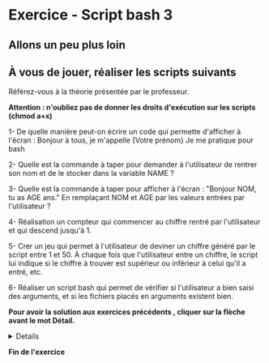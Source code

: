 ﻿# Exercice  - Script bash 3  

## Allons un peu plus loin
## À vous de jouer, réaliser les scripts suivants

Référez-vous à la théorie présentée par le professeur.

**Attention : n'oubliez pas de donner les droits d'exécution sur les scripts 
(chmod a+x)**

1- De quelle manière peut-on écrire un code qui permette d'afficher à l'écran :
    Bonjour à tous, je m'appelle {Votre prénom}
    Je me pratique pour bash

2- Quelle est la commande à taper pour demander à l'utilisateur de rentrer son nom et de le stocker dans la variable NAME ?

3- Quelle est la commande à taper pour afficher à l'écran : 
    "Bonjour NOM, tu as AGE ans." 
    En remplaçant NOM et AGE par les valeurs entrées par l'utilisateur ?

4- Réalisation un compteur  qui commencer au chiffre rentré par l'utilisateur et qui descend jusqu'à 1.

5- Crer un jeu qui permet à l'utilisateur de deviner un chiffre généré par le script entre 1 et 50. À chaque fois que l'utilisateur entre un chiffre, le script lui indique si le chiffre à trouver est supérieur ou inférieur à celui qu'il a entré, etc.

6- Réaliser un script bash qui permet de vérifier si l'utilisateur a bien saisi des arguments, et si les fichiers placés en arguments existent bien.


**Pour avoir la solution aux exercices précédents , cliquer sur la flèche avant le mot Détail.**
<details>

1- De quelle manière peut-on écrire un code qui permette d'afficher à l'écran :

```bash
#!/bin/bash
echo "Bonjour à tous, je m'appelle {Votre prénom}"
echo "Je me pratique pour bash"
```

2- Quelle est la commande à taper pour demander à l'utilisateur de rentrer son nom et de le stocker dans la variable NAME ?

```bash
#!/bin/bash
read -p "Taper votre nom svp ?" NAME
```

3- Quelle est la commande à taper pour afficher à l'écran : "Bonjour NOM, tu as AGE ans." en remplaçant NOM et AGE par les valeurs entrées par l'utilisateur ?

```bash
#!/bin/bash
read -p "Quel est ton nom : " NOM
read -p "Donne-nous ton âge : " AGE
echo "Bonjour  $NOM, tu as $AGE ans!"
```

4- Réalisation un compteur  qui commencer au chiffre rentré par l'utilisateur et qui descend jusqu'à 1.

```bash
#!/bin/bash
#Établissement du compteur

read  -p "Entrez le nombre de départ : " NOMBRE

echo "Vous avez choisi $NOMBRE comme valeur de départ."

while [ $NOMBRE -gt 0 ]
do
echo $NOMBRE
NOMBRE=$(($NOMBRE-1))

done
echo "Voici, votre compteur à terminé son travail"
```

5- Crer un jeu qui permet à l'utilisateur de deviner un chiffre généré par le script entre 1 et 50. À chaque fois que l'utilisateur entre un chiffre, le script lui indique si le chiffre à trouver est supérieur ou inférieur à celui qu'il a entré, etc.

```bash
#!/bin/bash

MIN=1
MAX=50

NOMBRE=$[($RANDOM % ($[$MAX - $MIN] +1)) + $MIN]
#Compexité des nombres. Présence de la fonction RANDOM.
CHIFFRE=0 
#En initialisant la variable è 0, on fait en sorte
# que bash interprête  CHIFFRE comme une valeur numérique.


read -r CHIFFRE;

while [ $CHIFFRE -ne $NOMBRE ]
do
    echo "Le chiffre a trouver est compris entre $MIN et $MAX, trouvez-le !"
    read CHIFFRE
    if [ $CHIFFRE -lt $NOMBRE ]
    then
        echo "Le chiffre est plus grand"
        
    elif [ $CHIFFRE -gt $NOMBRE ]
    then
        echo "Le chiffre est plus petit"
    fi
done()[]
echo "Trouvé !! le chiffre était: $NOMBRE"
```

6- Réaliser un script bash qui permet de vérifier si l'utilisateur a bien saisi des arguments, et si les fichiers placés en arguments existent bien.

```bash
#!/bin/bash
#Recuperation des noms des fichiers
FICHIERS=$@
NOMBRE_ARGUMENTS=$#

#Verification que l'utilisateur a bien saisi des arguments
function verif_arguments(){
        if [ $NOMBRE_ARGUMENTS -eq 0 ]
        then
                echo "Attention, vous n'avez pas saisi les noms des fichiers"
                exit 2
        fi
}
#Verification que le fichier n'existe pas déjà
function verif_fichier_existe(){
        for FICHIER in $FICHIERS
        do

                ls $FICHIER 2> /dev/null

                if [ $? -eq 0 ]
                then
                        echo "Le fichier $FICHIER existe"
                else
                        echo "Le fichier $FICHIER n'existe pas"
                fi
        done
}

verif_arguments
verif_fichier_existe $FICHIERS
```

</details>



**Fin de l'exercice**

